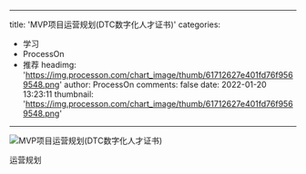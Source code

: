 
---
title: 'MVP项目运营规划(DTC数字化人才证书)'
categories: 
 - 学习
 - ProcessOn
 - 推荐
headimg: 'https://img.processon.com/chart_image/thumb/61712627e401fd76f9569548.png'
author: ProcessOn
comments: false
date: 2022-01-20 13:23:11
thumbnail: 'https://img.processon.com/chart_image/thumb/61712627e401fd76f9569548.png'
---

<div>   
<img class="thumb" alt="MVP项目运营规划(DTC数字化人才证书)" src="https://img.processon.com/chart_image/thumb/61712627e401fd76f9569548.png" referrerpolicy="no-referrer">
<p>运营规划</p>  
</div>
            